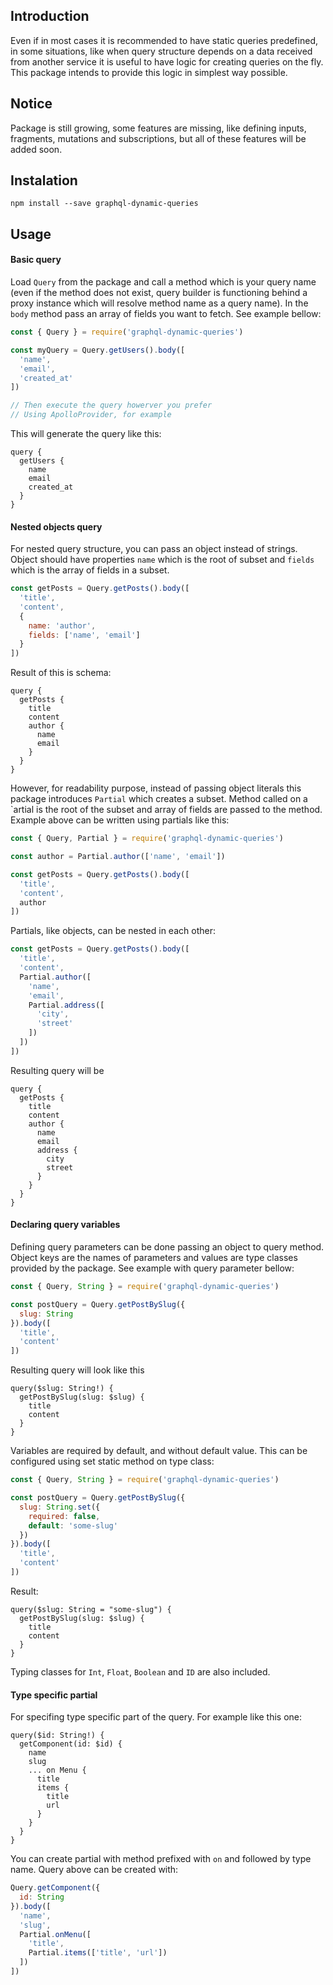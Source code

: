 ## Introduction

Even if in most cases it is recommended to have static queries predefined, in some situations, like when query structure depends on a data received from another service it is useful to have logic for creating queries on the fly. This package intends to provide this logic in simplest way possible.

## Notice

Package is still growing, some features are missing, like defining inputs, fragments, mutations and subscriptions, but all of these features will be added soon.

## Instalation
```
npm install --save graphql-dynamic-queries
```

## Usage
#### Basic query
Load `Query` from the package and call a method which is your query name (even if the method does not exist, query builder is functioning behind a proxy instance which will resolve method name as a query name). In the `body` method pass an array of fields you want to fetch. See example bellow: 
```js
const { Query } = require('graphql-dynamic-queries')

const myQuery = Query.getUsers().body([
  'name',
  'email',
  'created_at'
])

// Then execute the query howerver you prefer
// Using ApolloProvider, for example
```
This will generate the query like this:
```
query {
  getUsers {
    name
    email
    created_at
  }
}
```
#### Nested objects query
For nested query structure, you can pass an object instead of strings. Object should have properties `name` which is the root of subset and `fields` which is the array of fields in a subset.
```js
const getPosts = Query.getPosts().body([
  'title',
  'content',
  {
    name: 'author',
    fields: ['name', 'email']
  }
])
```
Result of this is schema:
```
query {
  getPosts {
    title
    content
    author {
      name
      email
    }
  }
}
```
However, for readability purpose, instead of passing object literals this package introduces `Partial` which creates a subset. Method called on a `artial is the root of the subset and array of fields are passed to the method. Example above can be written using partials like this:
```js
const { Query, Partial } = require('graphql-dynamic-queries')

const author = Partial.author(['name', 'email'])

const getPosts = Query.getPosts().body([
  'title',
  'content',
  author
])
```
Partials, like objects, can be nested in each other:
```js
const getPosts = Query.getPosts().body([
  'title',
  'content',
  Partial.author([
    'name',
    'email',
    Partial.address([
      'city',
      'street'
    ])
  ])
])
```
Resulting query will be
```
query {
  getPosts {
    title
    content
    author {
      name
      email
      address {
        city
        street
      }
    }
  }
}
```
#### Declaring query variables
Defining query parameters can be done passing an object to query method. Object keys are the names of parameters and values are type classes provided by the package. See example with query parameter bellow:
```js
const { Query, String } = require('graphql-dynamic-queries')

const postQuery = Query.getPostBySlug({
  slug: String
}).body([
  'title',
  'content'
])
```
Resulting query will look like this
```
query($slug: String!) {
  getPostBySlug(slug: $slug) {
    title
    content
  }
}
```
Variables are required by default, and without default value. This can be configured using set static method on type class:
```js
const { Query, String } = require('graphql-dynamic-queries')

const postQuery = Query.getPostBySlug({
  slug: String.set({
    required: false,
    default: 'some-slug'
  })
}).body([
  'title',
  'content'
])
```
Result:
```
query($slug: String = "some-slug") {
  getPostBySlug(slug: $slug) {
    title
    content
  }
}
```
Typing classes for `Int`, `Float`, `Boolean` and `ID` are also included.
#### Type specific partial
For specifing type specific part of the query. For example like this one:
```
query($id: String!) {
  getComponent(id: $id) {
    name
    slug
    ... on Menu {
      title
      items {
        title
        url
      }
    }
  }
}
```
You can create partial with method prefixed with `on` and followed by type name. Query above can be created with:
```js
Query.getComponent({
  id: String
}).body([
  'name',
  'slug',
  Partial.onMenu([
    'title',
    Partial.items(['title', 'url'])
  ])
])
```
